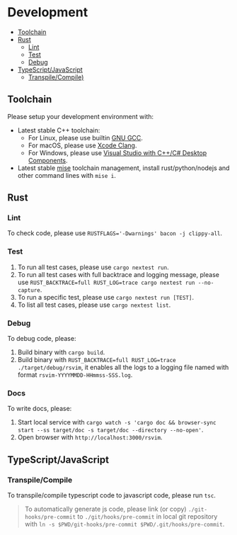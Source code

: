 # Development

- [Toolchain](#toolchain)
- [Rust](#rust)
  - [Lint](#lint)
  - [Test](#test)
  - [Debug](#debug)
- [TypeScript/JavaScript](#typescriptjavascript)
  - [Transpile/Compile)](#transpilecompile)

## Toolchain

Please setup your development environment with:

- Latest stable C++ toolchain:
  - For Linux, please use builtin [GNU GCC](https://gcc.gnu.org/).
  - For macOS, please use [Xcode Clang](https://developer.apple.com/xcode/).
  - For Windows, please use [Visual Studio with C++/C# Desktop Components](https://visualstudio.microsoft.com/).
- Latest stable [mise](https://github.com/jdx/mise) toolchain management, install rust/python/nodejs and other command lines with `mise i`.

## Rust

### Lint

To check code, please use `RUSTFLAGS='-Dwarnings' bacon -j clippy-all`.

### Test

1. To run all test cases, please use `cargo nextest run`.
2. To run all test cases with full backtrace and logging message, please use `RUST_BACKTRACE=full RUST_LOG=trace cargo nextest run --no-capture`.
3. To run a specific test, please use `cargo nextest run [TEST]`.
4. To list all test cases, please use `cargo nextest list`.

### Debug

To debug code, please:

1. Build binary with `cargo build`.
2. Build binary with `RUST_BACKTRACE=full RUST_LOG=trace ./target/debug/rsvim`, it enables all the logs to a logging file named with format `rsvim-YYYYMMDD-HHmmss-SSS.log`.

### Docs

To write docs, please:

1. Start local service with `cargo watch -s 'cargo doc && browser-sync start --ss target/doc -s target/doc --directory --no-open'`.
2. Open browser with `http://localhost:3000/rsvim`.

## TypeScript/JavaScript

### Transpile/Compile

To transpile/compile typescript code to javascript code, please run `tsc`.

> To automatically generate js code, please link (or copy) `./git-hooks/pre-commit` to `./git/hooks/pre-commit` in local git repository with `ln -s $PWD/git-hooks/pre-commit $PWD/.git/hooks/pre-commit`.
